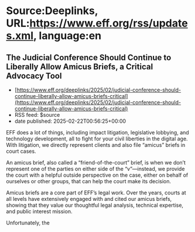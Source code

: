 # Source:Deeplinks, URL:https://www.eff.org/rss/updates.xml, language:en

## The Judicial Conference Should Continue to Liberally Allow Amicus Briefs, a Critical Advocacy Tool
 - [https://www.eff.org/deeplinks/2025/02/judicial-conference-should-continue-liberally-allow-amicus-briefs-critical](https://www.eff.org/deeplinks/2025/02/judicial-conference-should-continue-liberally-allow-amicus-briefs-critical)
 - RSS feed: $source
 - date published: 2025-02-22T00:56:25+00:00

<div class="field field--name-body field--type-text-with-summary field--label-hidden"><div class="field__items"><div class="field__item even"><p>EFF does a lot of things, including impact litigation, legislative lobbying, and technology development, all to fight for your civil liberties in the digital age. With litigation, we directly represent clients and also file “amicus” briefs in court cases.</p>
<p>An amicus brief, also called a “friend-of-the-court” brief, is when we don’t represent one of the parties on either side of the “v”—instead, we provide the court with a helpful outside perspective on the case, either on behalf of ourselves or other groups, that can help the court make its decision.</p>
<p>Amicus briefs are a core part of EFF’s legal work. Over the years, courts at all levels have extensively engaged with and cited our amicus briefs, showing that they value our thoughtful legal analysis, technical expertise, and public interest mission.</p>
<p>Unfortunately, the <a hr

